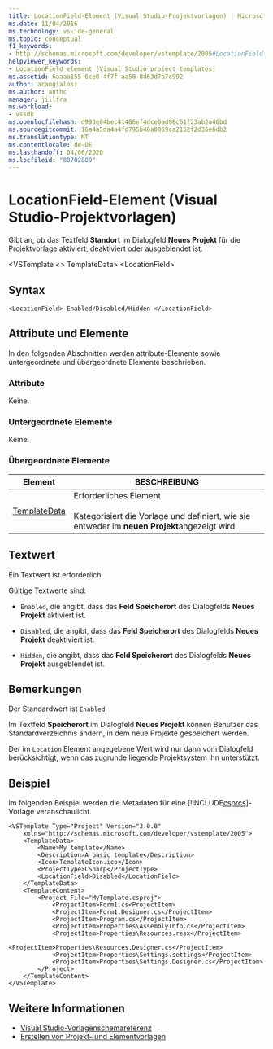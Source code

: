```yaml
---
title: LocationField-Element (Visual Studio-Projektvorlagen) | Microsoft Docs
ms.date: 11/04/2016
ms.technology: vs-ide-general
ms.topic: conceptual
f1_keywords:
- http://schemas.microsoft.com/developer/vstemplate/2005#LocationField
helpviewer_keywords:
- LocationField element [Visual Studio project templates]
ms.assetid: 6aaaa155-6ce0-4f7f-aa50-8d63d7a7c992
author: acangialosi
ms.author: anthc
manager: jillfra
ms.workload:
- vssdk
ms.openlocfilehash: d993e84bec41486ef4dce6ad98c61f23ab2a46bd
ms.sourcegitcommit: 16a4a5da4a4fd795b46a0869ca2152f2d36e6db2
ms.translationtype: MT
ms.contentlocale: de-DE
ms.lasthandoff: 04/06/2020
ms.locfileid: "80702889"
---
```

# <a name="locationfield-element-visual-studio-project-templates"></a>LocationField-Element (Visual Studio-Projektvorlagen)
Gibt an, ob das Textfeld **Standort** im Dialogfeld **Neues Projekt** für die Projektvorlage aktiviert, deaktiviert oder ausgeblendet ist.

 \<VSTemplate \<> TemplateData> \<LocationField>

## <a name="syntax"></a>Syntax

```
<LocationField> Enabled/Disabled/Hidden </LocationField>
```

## <a name="attributes-and-elements"></a>Attribute und Elemente
 In den folgenden Abschnitten werden attribute-Elemente sowie untergeordnete und übergeordnete Elemente beschrieben.

### <a name="attributes"></a>Attribute
 Keine.

### <a name="child-elements"></a>Untergeordnete Elemente
 Keine.

### <a name="parent-elements"></a>Übergeordnete Elemente

|Element|BESCHREIBUNG|
|-------------|-----------------|
|[TemplateData](../extensibility/templatedata-element-visual-studio-templates.md)|Erforderliches Element<br /><br /> Kategorisiert die Vorlage und definiert, wie sie entweder im **neuen Projekt**angezeigt wird.|

## <a name="text-value"></a>Textwert
 Ein Textwert ist erforderlich.

 Gültige Textwerte sind:

- `Enabled`, die angibt, dass das **Feld Speicherort** des Dialogfelds **Neues Projekt** aktiviert ist.

- `Disabled`, die angibt, dass das **Feld Speicherort** des Dialogfelds **Neues Projekt** deaktiviert ist.

- `Hidden`, die angibt, dass das **Feld Speicherort** des Dialogfelds **Neues Projekt** ausgeblendet ist.

## <a name="remarks"></a>Bemerkungen
 Der Standardwert ist `Enabled`.

 Im Textfeld **Speicherort** im Dialogfeld **Neues Projekt** können Benutzer das Standardverzeichnis ändern, in dem neue Projekte gespeichert werden.

 Der im `Location` Element angegebene Wert wird nur dann vom Dialogfeld berücksichtigt, wenn das zugrunde liegende Projektsystem ihn unterstützt.

## <a name="example"></a>Beispiel
 Im folgenden Beispiel werden die Metadaten für eine [!INCLUDE[csprcs](../data-tools/includes/csprcs_md.md)]-Vorlage veranschaulicht.

```
<VSTemplate Type="Project" Version="3.0.0"
    xmlns="http://schemas.microsoft.com/developer/vstemplate/2005">
    <TemplateData>
        <Name>My template</Name>
        <Description>A basic template</Description>
        <Icon>TemplateIcon.ico</Icon>
        <ProjectType>CSharp</ProjectType>
        <LocationField>Disabled</LocationField>
    </TemplateData>
    <TemplateContent>
        <Project File="MyTemplate.csproj">
            <ProjectItem>Form1.cs<ProjectItem>
            <ProjectItem>Form1.Designer.cs</ProjectItem>
            <ProjectItem>Program.cs</ProjectItem>
            <ProjectItem>Properties\AssemblyInfo.cs</ProjectItem>
            <ProjectItem>Properties\Resources.resx</ProjectItem>
            <ProjectItem>Properties\Resources.Designer.cs</ProjectItem>
            <ProjectItem>Properties\Settings.settings</ProjectItem>
            <ProjectItem>Properties\Settings.Designer.cs</ProjectItem>
        </Project>
    </TemplateContent>
</VSTemplate>
```

## <a name="see-also"></a>Weitere Informationen
- [Visual Studio-Vorlagenschemareferenz](../extensibility/visual-studio-template-schema-reference.md)
- [Erstellen von Projekt- und Elementvorlagen](../ide/creating-project-and-item-templates.md)
